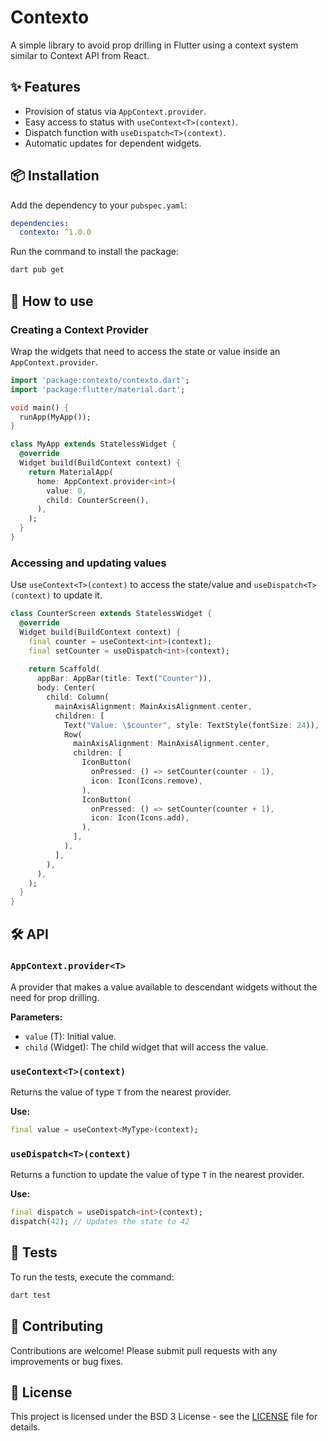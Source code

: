 # Contexto

A simple library to avoid prop drilling in Flutter using a context system similar to Context API from React.

## ✨ Features

- Provision of status via `AppContext.provider`.
- Easy access to status with `useContext<T>(context)`.
- Dispatch function with `useDispatch<T>(context)`.
- Automatic updates for dependent widgets.

## 📦 Installation

Add the dependency to your `pubspec.yaml`:

```yaml
dependencies:
  contexto: ^1.0.0
```

Run the command to install the package:

```sh
dart pub get
```

## 🚀 How to use

### Creating a Context Provider

Wrap the widgets that need to access the state or value inside an `AppContext.provider`.

```dart
import 'package:contexto/contexto.dart';
import 'package:flutter/material.dart';

void main() {
  runApp(MyApp());
}

class MyApp extends StatelessWidget {
  @override
  Widget build(BuildContext context) {
    return MaterialApp(
      home: AppContext.provider<int>(
        value: 0,
        child: CounterScreen(),
      ),
    );
  }
}
```

### Accessing and updating values

Use `useContext<T>(context)` to access the state/value and `useDispatch<T>(context)` to update it.

```dart
class CounterScreen extends StatelessWidget {
  @override
  Widget build(BuildContext context) {
    final counter = useContext<int>(context);
    final setCounter = useDispatch<int>(context);
    
    return Scaffold(
      appBar: AppBar(title: Text("Counter")),
      body: Center(
        child: Column(
          mainAxisAlignment: MainAxisAlignment.center,
          children: [
            Text("Value: \$counter", style: TextStyle(fontSize: 24)),
            Row(
              mainAxisAlignment: MainAxisAlignment.center,
              children: [
                IconButton(
                  onPressed: () => setCounter(counter - 1),
                  icon: Icon(Icons.remove),
                ),
                IconButton(
                  onPressed: () => setCounter(counter + 1),
                  icon: Icon(Icons.add),
                ),
              ],
            ),
          ],
        ),
      ),
    );
  }
}
```

## 🛠 API

### `AppContext.provider<T>`

A provider that makes a value available to descendant widgets without the need for prop drilling.

**Parameters:**

- `value` (T): Initial value.
- `child` (Widget): The child widget that will access the value.

### `useContext<T>(context)`

Returns the value of type `T` from the nearest provider.

**Use:**

```dart
final value = useContext<MyType>(context);
```

### `useDispatch<T>(context)`

Returns a function to update the value of type `T` in the nearest provider.

**Use:**

```dart
final dispatch = useDispatch<int>(context);
dispatch(42); // Updates the state to 42
```

## 🧪 Tests

To run the tests, execute the command:

```sh
dart test
```

## 🚀 Contributing

Contributions are welcome! Please submit pull requests with any improvements or bug fixes.

## 📝 License

This project is licensed under the BSD 3 License - see the [LICENSE](LICENSE) file for details.

